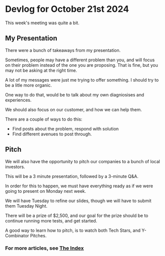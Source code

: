 # Devlog for October 21st 2024

This week's meeting was quite a bit.

## My Presentation
There were a bunch of takeaways from my presentation.

Sometimes, people may have a different problem than you, and will focus on their problem instead of the one you are proposing. That is fine, but you may not be asking at the right time.

A lot of my messages were just me trying to offer something. I should try to be a litle more organic.

One way to do that, would be to talk about my own diagniosises and experiences.

We should also focus on our customer, and how we can help them.

There are a couple of ways to do this:
 - Find posts about the problem, respond with solution
 - Find different avenues to post through.

## Pitch
We will also have the opportunity to pitch our companies to a bunch of local investors.

This will be a 3 minute presentation, followed by a 3-minute Q&A.

In order for this to happen, we must have everything ready as if we were going to present on Monday next week.

We will have Tuesday to refine our slides, though we will have to submit them Tuesday Night.

There will be a prize of $2,500, and our goal for the prize should be to continue running more tests, and get started.

A good way to learn how to pitch, is to watch both Tech Stars, and Y-Combinator Pitches.
### For more articles, see [The Index](%WEBPATH%/projects/project-stardust/devlogs/)